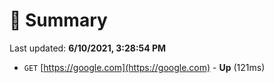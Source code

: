 # 📖 Summary
Last updated: **6/10/2021, 3:28:54 PM**

- `GET` [https://google.com](https://google.com) - **Up** (121ms)
